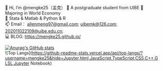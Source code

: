 👋 Hi, I’m @mengke25（孟克）
👀 A postgraduate student from UIBE 
🌱 Majoring in World Economy  
💞️ Stata & Matlab & Python & R  
📫 Email：  allenmeng97@gmail.com;       uibemk@126.com;          202011022109@uibe.edu.cn;  
💻 BLOG: https://mengke25.github.io/

[![Anurag's GitHub stats](https://github-readme-stats.vercel.app/api?username=mengke25)](https://github.com/anuraghazra/github-readme-stats) <br />
![Top Langs](https://github-readme-stats.vercel.app/api/top-langs/?username=mengke25&hide=Jupyter,html,JavaScript,TypeScript,CSS,C++,GLSL,Jupyter Notebook)

<!---
mengke25/mengke25 is a ✨ special ✨ repository because its `README.md` (this file) appears on your GitHub profile.  
You can click the Preview link to take a look at your changes.  
--->
